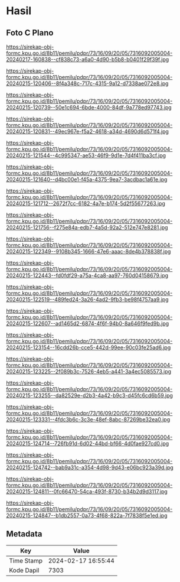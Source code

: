 # Hasil

## Foto C Plano

https://sirekap-obj-formc.kpu.go.id/8b11/pemilu/pdpr/73/16/09/20/05/7316092005004-20240217-160838--cf838c73-a6a0-4d90-b5b8-b0401f29f39f.jpg

https://sirekap-obj-formc.kpu.go.id/8b11/pemilu/pdpr/73/16/09/20/05/7316092005004-20240215-120406--8f4a348c-717c-4315-9a12-d7338ae072e8.jpg

https://sirekap-obj-formc.kpu.go.id/8b11/pemilu/pdpr/73/16/09/20/05/7316092005004-20240215-120739--50e1c694-6bde-4000-84df-9a778ed97743.jpg

https://sirekap-obj-formc.kpu.go.id/8b11/pemilu/pdpr/73/16/09/20/05/7316092005004-20240215-120831--49ec967e-f5a2-4618-a34d-4690d6d571f4.jpg

https://sirekap-obj-formc.kpu.go.id/8b11/pemilu/pdpr/73/16/09/20/05/7316092005004-20240215-121544--4c995347-ae53-46f9-9d1e-7d4f411ba3cf.jpg

https://sirekap-obj-formc.kpu.go.id/8b11/pemilu/pdpr/73/16/09/20/05/7316092005004-20240215-121640--d4bc00e1-f45a-4375-9ea7-3acdbac1a61e.jpg

https://sirekap-obj-formc.kpu.go.id/8b11/pemilu/pdpr/73/16/09/20/05/7316092005004-20240215-121712--2672f7cc-6182-4a7e-b174-5d2f55677263.jpg

https://sirekap-obj-formc.kpu.go.id/8b11/pemilu/pdpr/73/16/09/20/05/7316092005004-20240215-121756--f275e84a-edb7-4a5d-92a2-512e747e8281.jpg

https://sirekap-obj-formc.kpu.go.id/8b11/pemilu/pdpr/73/16/09/20/05/7316092005004-20240215-122349--9108b345-1666-47e6-aaac-8de4b378838f.jpg

https://sirekap-obj-formc.kpu.go.id/8b11/pemilu/pdpr/73/16/09/20/05/7316092005004-20240215-122443--fd0fdf29-a75a-4ca8-aa97-760d04158679.jpg

https://sirekap-obj-formc.kpu.go.id/8b11/pemilu/pdpr/73/16/09/20/05/7316092005004-20240215-122519--489fed24-3a26-4ad2-9fb3-be98f4757aa9.jpg

https://sirekap-obj-formc.kpu.go.id/8b11/pemilu/pdpr/73/16/09/20/05/7316092005004-20240215-122607--ad1465d2-6874-4f6f-94b0-8a646f9fed9b.jpg

https://sirekap-obj-formc.kpu.go.id/8b11/pemilu/pdpr/73/16/09/20/05/7316092005004-20240215-123154--16cdd26b-cce5-442d-99ee-90c03fe25ad6.jpg

https://sirekap-obj-formc.kpu.go.id/8b11/pemilu/pdpr/73/16/09/20/05/7316092005004-20240215-123225--2f089b3c-7526-4eb5-a441-3a4ec5085573.jpg

https://sirekap-obj-formc.kpu.go.id/8b11/pemilu/pdpr/73/16/09/20/05/7316092005004-20240215-123255--da82529e-d2b3-4a42-b9c3-d45fc6cd6b59.jpg

https://sirekap-obj-formc.kpu.go.id/8b11/pemilu/pdpr/73/16/09/20/05/7316092005004-20240215-123331--4fdc3b6c-3c3e-48ef-8abc-87269be32ea0.jpg

https://sirekap-obj-formc.kpu.go.id/8b11/pemilu/pdpr/73/16/09/20/05/7316092005004-20240215-124714--726fb91d-6d02-44bd-bf66-4d0fae927cd0.jpg

https://sirekap-obj-formc.kpu.go.id/8b11/pemilu/pdpr/73/16/09/20/05/7316092005004-20240215-124742--bab9a31c-a354-4d98-9d43-e06bc923a39d.jpg

https://sirekap-obj-formc.kpu.go.id/8b11/pemilu/pdpr/73/16/09/20/05/7316092005004-20240215-124811--0fc66470-54ca-493f-8730-b34b2d9d3117.jpg

https://sirekap-obj-formc.kpu.go.id/8b11/pemilu/pdpr/73/16/09/20/05/7316092005004-20240215-124847--b1db2557-0a73-4f68-822a-7f7838f5e1ed.jpg


## Metadata

| Key        | Value               |
| ---------- | ------------------- |
| Time Stamp | 2024-02-17 16:55:44 |
| Kode Dapil | 7303                |



